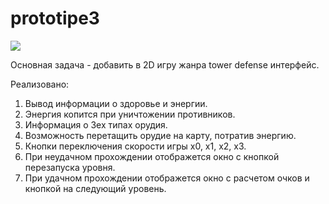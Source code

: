 # prototipe3

![](https://media.giphy.com/media/feq9caOkBkOlZV3UND/giphy.gif)<br />

Основная задача - добавить в 2D игру жанра tower defense интерфейс.

Реализовано:
1. Вывод информации о здоровье и энергии.
2. Энергия копится при уничтожении противников.
3. Информация о 3ех типах орудия.
4. Возможность перетащить орудие на карту, потратив энергию.
5. Кнопки переключения скорости игры х0, х1, х2, х3.
6. При неудачном прохождении отображется окно с кнопкой перезапуска уровня.
7. При удачном прохождении отображется окно с расчетом очков и кнопкой на следующий уровень.
